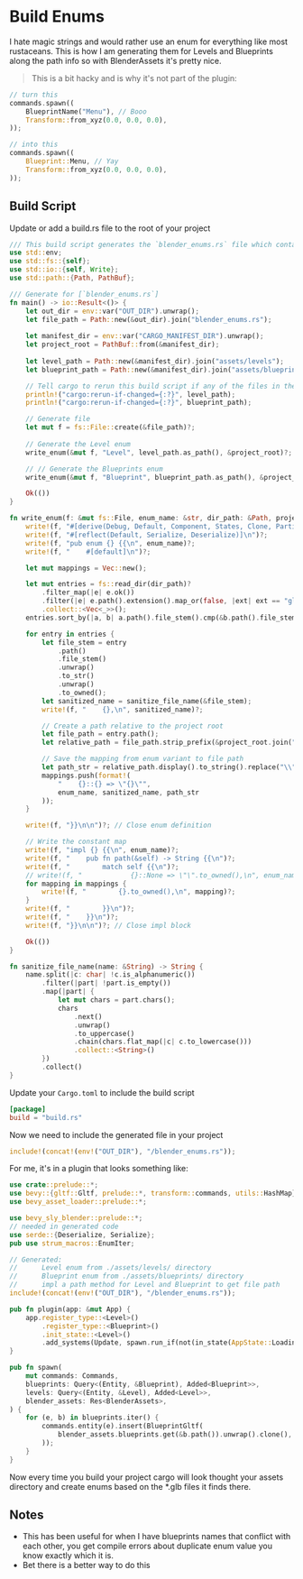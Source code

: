 # Build Enums

I hate magic strings and would rather use an enum for everything like most rustaceans.  This is how I am generating them for Levels and Blueprints along the path info so with BlenderAssets it's pretty nice.

> This is a bit hacky and is why it's not part of the plugin:

```rust
// turn this
commands.spawn((
    BlueprintName("Menu"), // Booo
    Transform::from_xyz(0.0, 0.0, 0.0),
));

// into this
commands.spawn((
    Blueprint::Menu, // Yay
    Transform::from_xyz(0.0, 0.0, 0.0),
));

```

## Build Script

Update or add a build.rs file to the root of your project

```rust
/// This build script generates the `blender_enums.rs` file which contains the `Level` and `Blueprint` enums.
use std::env;
use std::fs::{self};
use std::io::{self, Write};
use std::path::{Path, PathBuf};

/// Generate for [`blender_enums.rs`]
fn main() -> io::Result<()> {
    let out_dir = env::var("OUT_DIR").unwrap();
    let file_path = Path::new(&out_dir).join("blender_enums.rs");
    
    let manifest_dir = env::var("CARGO_MANIFEST_DIR").unwrap();
    let project_root = PathBuf::from(&manifest_dir);
    
    let level_path = Path::new(&manifest_dir).join("assets/levels");
    let blueprint_path = Path::new(&manifest_dir).join("assets/blueprints");

    // Tell cargo to rerun this build script if any of the files in the asset directories change
    println!("cargo:rerun-if-changed={:?}", level_path);
    println!("cargo:rerun-if-changed={:?}", blueprint_path);

    // Generate file
    let mut f = fs::File::create(&file_path)?;
    
    // Generate the Level enum
    write_enum(&mut f, "Level", level_path.as_path(), &project_root)?;

    // // Generate the Blueprints enum
    write_enum(&mut f, "Blueprint", blueprint_path.as_path(), &project_root)?;

    Ok(())
}

fn write_enum(f: &mut fs::File, enum_name: &str, dir_path: &Path, project_root: &PathBuf) -> io::Result<()> {    
    write!(f, "#[derive(Debug, Default, Component, States, Clone, PartialEq, Eq, Hash, Serialize, Deserialize, Reflect, EnumIter)]\n")?;
    write!(f, "#[reflect(Default, Serialize, Deserialize)]\n")?;
    write!(f, "pub enum {} {{\n", enum_name)?;
    write!(f, "    #[default]\n")?;

    let mut mappings = Vec::new();

    let mut entries = fs::read_dir(dir_path)?
        .filter_map(|e| e.ok())
        .filter(|e| e.path().extension().map_or(false, |ext| ext == "glb"))
        .collect::<Vec<_>>();
    entries.sort_by(|a, b| a.path().file_stem().cmp(&b.path().file_stem()));

    for entry in entries {
        let file_stem = entry
            .path()
            .file_stem()
            .unwrap()
            .to_str()
            .unwrap()
            .to_owned();
        let sanitized_name = sanitize_file_name(&file_stem);
        write!(f, "    {},\n", sanitized_name)?;

        // Create a path relative to the project root
        let file_path = entry.path();
        let relative_path = file_path.strip_prefix(&project_root.join("assets")).unwrap();

        // Save the mapping from enum variant to file path
        let path_str = relative_path.display().to_string().replace("\\", "/");
        mappings.push(format!(
            "    {}::{} => \"{}\"",
            enum_name, sanitized_name, path_str
        ));
    }

    write!(f, "}}\n\n")?; // Close enum definition

    // Write the constant map
    write!(f, "impl {} {{\n", enum_name)?;
    write!(f, "    pub fn path(&self) -> String {{\n")?;
    write!(f, "        match self {{\n")?;
    // write!(f, "            {}::None => \"\".to_owned(),\n", enum_name)?;
    for mapping in mappings {
        write!(f, "        {}.to_owned(),\n", mapping)?;
    }
    write!(f, "        }}\n")?;
    write!(f, "    }}\n")?;
    write!(f, "}}\n\n")?; // Close impl block

    Ok(())
}

fn sanitize_file_name(name: &String) -> String {
    name.split(|c: char| !c.is_alphanumeric())
        .filter(|part| !part.is_empty())
        .map(|part| {
            let mut chars = part.chars();
            chars
                .next()
                .unwrap()
                .to_uppercase()
                .chain(chars.flat_map(|c| c.to_lowercase()))
                .collect::<String>()
        })
        .collect()
}
```

Update your `Cargo.toml` to include the build script

```toml
[package]
build = "build.rs"
```

Now we need to include the generated file in your project

```rust
include!(concat!(env!("OUT_DIR"), "/blender_enums.rs"));
```

For me, it's in a plugin that looks something like:

```rust
use crate::prelude::*;
use bevy::{gltf::Gltf, prelude::*, transform::commands, utils::HashMap};
use bevy_asset_loader::prelude::*;

use bevy_sly_blender::prelude::*;
// needed in generated code
use serde::{Deserialize, Serialize};
pub use strum_macros::EnumIter;

// Generated:
//      Level enum from ./assets/levels/ directory
//      Blueprint enum from ./assets/blueprints/ directory
//      impl a path method for Level and Blueprint to get file path
include!(concat!(env!("OUT_DIR"), "/blender_enums.rs"));

pub fn plugin(app: &mut App) {
    app.register_type::<Level>()
        .register_type::<Blueprint>()
        .init_state::<Level>()
        .add_systems(Update, spawn.run_if(not(in_state(AppState::Loading))));
}

pub fn spawn(
    mut commands: Commands,
    blueprints: Query<(Entity, &Blueprint), Added<Blueprint>>,
    levels: Query<(Entity, &Level), Added<Level>>,
    blender_assets: Res<BlenderAssets>,
) {
    for (e, b) in blueprints.iter() {
        commands.entity(e).insert(BlueprintGltf(
            blender_assets.blueprints.get(&b.path()).unwrap().clone(),
        ));
    }
}

```

Now every time you build your project cargo will look thought your assets directory and create enums based on the *.glb files it finds there.

## Notes

- This has been useful for when I have blueprints names that conflict with each other, you get compile errors about duplicate enum value you know exactly which it is.
- Bet there is a better way to do this
